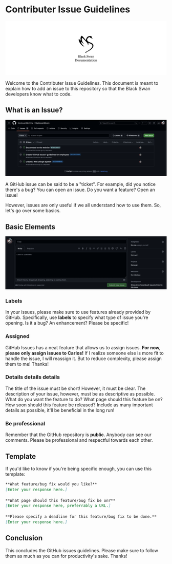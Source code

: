 # Contributer Issue Guidelines

![Black Swan Docs header](/.github/docs_header.png)

Welcome to the Contributer Issue Guidelines. This document is meant to explain how to add an issue to this repository so that the Black Swan developers know what to code.

## What is an Issue?

![Screenshot of Issues tab](/.github/issues_guidelines_image1.png)

A GitHub issue can be said to be a "ticket". For example, did you notice there's a bug? You can open an issue. Do you want a feature? Open an issue!

However, issues are only useful if we all understand how to use them. So, let's go over some basics.

## Basic Elements

![Screenshot of a new issue](/.github/issues_guidelines_image2.png)

### Labels

In your issues, please make sure to use features already provided by GitHub. Specifically, use **labels** to specify what type of issue you're opening. Is it a bug? An enhancement? Please be specific!

### Assigned

GitHub Issues has a neat feature that allows us to assign issues. **For now, please only assign issues to Carlos!** If I realize someone else is more fit to handle the issue, I will reassign it. But to reduce complexity, please assign them to me! Thanks!

### Details details details

The title of the issue must be short! However, it must be clear. The description of your issue, however, must be as descriptive as possible. What do you want the feature to do? What page should this feature be on?  How soon should this feature be released? Include as many important details as possible, it'll be beneficial in the long run!

### Be professional

Remember that the GitHub repository is **public**. Anybody can see our comments. Please be professional and respectful towards each other.

## Template

If you'd like to know if you're being specific enough, you can use this template:

```md
**What feature/bug fix would you like?**
[Enter your response here.]

**What page should this feature/bug fix be on?**
[Enter your response here, preferrably a URL.]

**Please specify a deadline for this feature/bug fix to be done.**
[Enter your response here.]
```

## Conclusion

This concludes the GitHub issues guidelines. Please make sure to follow them as much as you can for productivity's sake. Thanks!
